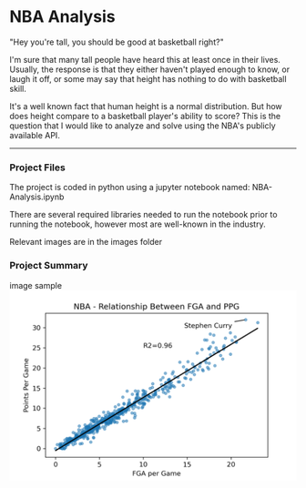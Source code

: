 # NBA Analysis
"Hey you're tall, you should be good at basketball right?"

I'm sure that many tall people have heard this at least once in their lives. Usually,
the response is that they either haven't played enough to know, or laugh it off, or some may
say that height has nothing to do with basketball skill.

It's a well known fact that human height is a normal distribution. But how does height
compare to a basketball player's ability to score? This is the question that I would like to
analyze and solve using the NBA's publicly available API.

--------
### Project Files

The project is coded in python using a jupyter notebook named: NBA-Analysis.ipynb 

There are several required libraries needed to run the notebook prior to running the notebook, 
however most are well-known in the industry.

Relevant images are in the images folder

### Project Summary
image sample
![Graph](https://raw.githubusercontent.com/Victor-Denisov/nba-analysis/main/graph.png "Markdown")
